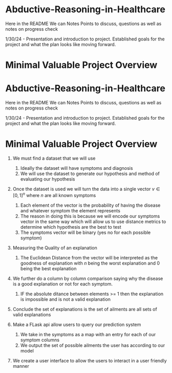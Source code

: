 # Abductive-Reasoning-in-Healthcare
Here in the README We can Notes Points to discuss, questions as well as notes on progress check

1/30/24 - Presentation and introduction to project. Established goals for the project and what the plan looks like moving forward. 

# Minimal Valuable Project Overview
# Abductive-Reasoning-in-Healthcare
Here in the README We can Notes Points to discuss, questions as well as notes on progress check

1/30/24 - Presentation and introduction to project. Established goals for the project and what the plan looks like moving forward. 

# Minimal Valuable Project Overview
1. We must find a dataset that we will use
	1. Ideally the dataset will have symptoms and diagnosis 
	2. We will use the dataset to generate our hypothesis and method of evaluating our hypothesis 
2. Once the dataset is used we will turn the data into a single vector $v \in [0,1]^n$ where $n$ are all known symptoms 
	1. Each element of the vector is the probability of having the disease and whatever symptom the element represents 
	2. The reason in doing this is because we will encode our symptoms vector in the same way which will allow us to use distance metrics to determine which hypothesis are the best to test 
 	3. The symptoms vector will be binary (yes no for each possible symptom)  	
3. Measuring the Quality of an explanation
	1. The Euclidean Distance from the vector will be interpreted as the goodness of explanation with $n$ being the worst explanation and $0$ being the best explanation 	
4. We  further do a column by column comparison saying why the disease is a good explanation or not for each symptom.
	1. IF the absolute ditance between elements >= 1 then the explanation is impossible and is not a valid explanation  
5. Conclude the set of explanations is the set of ailments are all sets of valid explanations

6. Make a FLask api allow users to query our prediction system
	1. We take in the symptoms as a map with an entry for each of our symptom columns
 	2. We output the set of possible ailments the user has according to our model
7. We create a user interface to allow the users to interact in a user friendly manner 

